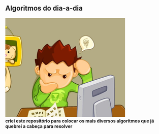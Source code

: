 ## Algoritmos do dia-a-dia
![cabeça quente](https://raw.githubusercontent.com/ricardovicentini/Algoritmos/master/cabeca-quente.png)\
**criei este repositório para colocar os mais diversos algoritmos que já quebrei a cabeça para resolver**
